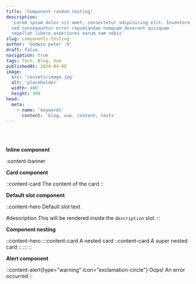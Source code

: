 ```yaml
---
title: 'Component random testing'
description:
  'Lorem ipsum dolor sit amet, consectetur adipisicing elit. Inventore
  sed consequuntur error repudiandae numquam deserunt quisquam
  repellat libero asperiores earum nam nobis'
slug: components-testing
author: 'Godwin peter .O'
draft: false
navigation: true
tags: Tech, Blog, Vue
publishedAt: 2024-04-08
image:
  src: '/assets/image.jpg'
  alt: 'placeholder'
  width: 400
  height: 300
head:
  meta:
    - name: 'keywords'
      content: 'blog, vue, content, tests'
---
```


<br />
<br />

**Inline component**

:content-banner

**Card component**

::content-card
The content of the card
::

**Default slot component**

::content-hero
Default slot text

#description
This will be rendered inside the `description` slot.
::

**Component nesting**

::content-hero
:::content-card
A nested card
::content-card
A super nested card
::
:::
::

**Alert component**

::content-alert{type="warning" icon="exclamation-circle"}
Oops! An error occurred
::
